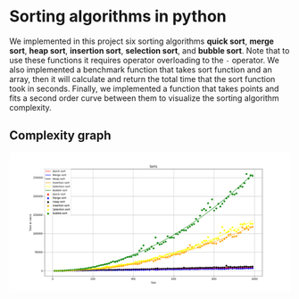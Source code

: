 # Sorting algorithms in python

  We implemented in this project six sorting algorithms **quick sort**, **merge sort**, **heap sort**, **insertion sort**, **selection sort**, and **bubble sort**. 
  Note that to use these functions it requires operator overloading to the `-` operator. 
  We also implemented a benchmark function that takes sort function and an array, then it will  calculate and return the total time that the sort function took in seconds. 
  Finally, we implemented a function that takes points and fits a second order curve between them to visualize the sorting algorithm complexity.


## Complexity graph
  ![graph](graph.png)